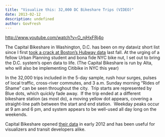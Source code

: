 ```yaml
---
title: "Visualize this: 32,000 DC Bikeshare Trips (VIDEO)"
date: 2013-02-12
description: undefined
author: GovFresh
---
```


http://www.youtube.com/watch?v=O_njHxFRj4o

The Capital Bikeshare in Washington, D.C. has been on my dataviz short list since I first <a title="Boston Hubway Data Visualization" href="http://www.youtube.com/watch?v=6PlHZJ3hhlI">took a crack at Boston’s Hubway data</a> last fall. At the urging of a fellow Urban Planning student and bona fide NYC bike nut, I set out to bring the D.C. system’s open data to life. (The Capital Bikeshare is run by Alta, who will also be implementing Citibike in NYC this year)

In the 32,000 trips included in the 5-day sample, rush hour surges, pulses of local traffic, cross-river commutes, and 3 a.m. Sunday morning “Rides of Shame” can be seen throughout the city.  Trip starts are represented by Blue dots, which quickly fade away.  If the trip ended at a different bikeshare station (as most do), a moving yellow dot appears, covering a straight-line path between the start and end station.  Weekday peaks occur at 9 am and 6 pm, and system appears to be well-used all day long on the weekends.

Capital Bikeshare opened <a title="Capital Bikeshare Trip Data" href="http://www.capitalbikeshare.com/trip-history-data">their data</a> in early 2012 and has been useful for visualizers and transit developers alike.
